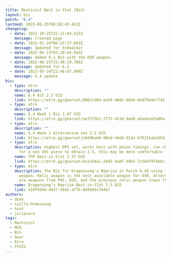 ```yaml
---
title: Machinist Best in Slot (BiS)
layout: bis
patch: "6.4"
lastmod: 2023-05-25T08:58:43.451Z
changelog:
  - date: 2021-10-25T22:11:04.615Z
    message: Created page
  - date: 2022-01-24T06:22:27.663Z
    message: Updated for Endwalker
  - date: 2022-05-13T03:20:44.503Z
    message: Added 6.1 BiS with the DSR weapon.
  - date: 2022-08-23T22:48:19.786Z
    message: Updated for 6.2
  - date: 2023-05-24T22:46:07.999Z
    message: 6.4 update
bis:
  - type: etro
    description: ""
    name: 6.4 BiS 2.5 GCD
    link: https://etro.gg/gearset/0001cd0d-ee54-4b85-8bb6-8ed79e9e7745
  - type: etro
    description: ""
    name: 6.4 Week 1 BiS 2.47 GCD
    link: https://etro.gg/gearset/ee71f5b1-7772-413d-9a68-a6adeee5a80a
  - type: etro
    description: ""
    name: 6.4 Week 1 Alternative set 2.5 GCD
    link: https://etro.gg/gearset/e8ddbad4-90ed-44dd-914e-bf521baba55d
  - type: etro
    description: Highest DPS set, works best with phase timings. Can change one ring
      for a non SKS piece to obtain 2.5, this may be more comfortable for some.
    name: TOP Best-in-Slot 2.47 GCD
    link: https://etro.gg/gearset/4cacb4a1-2683-4a8f-99b5-7c5bdf0f4bbc
  - type: etro
    description: The BiS for Dragonsong's Reprise in Patch 6.45 using the Relic
      weapon. Relic weapon is the best available weapon for DSR. Alternatives
      are weapons from P4S, DSR, and the previous relic weapon steps from EW.
    name: Dragonsong's Reprise Best-in-Slot 2.5 GCD
    link: 410f934d-d437-49a5-a77b-0e5666cfb4b7
authors:
  - dook
  - Laille-Ormesaing
  - hint
  - juliacare
tags:
  - Machinist
  - MCH
  - BiS
  - Gear
  - Etro
  - FFXIV
---
```

